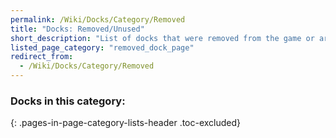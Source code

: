 ```yaml
---
permalink: /Wiki/Docks/Category/Removed
title: "Docks: Removed/Unused"
short_description: "List of docks that were removed from the game or are unused but are still in the game"
listed_page_category: "removed_dock_page"
redirect_from:
  - /Wiki/Docks/Category/Removed
---
```


### Docks in this category:
{: .pages-in-page-category-lists-header .toc-excluded}